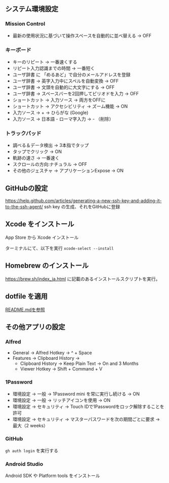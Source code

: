 ## システム環境設定

### Mission Control

- 最新の使用状況に基づいて操作スペースを自動的に並べ替える -> OFF

### キーボード

- キーのリピート -> 一番速くする
- リピート入力認識までの時間 -> 一番短く
- ユーザ辞書 に 「めるあど」で自分のメールアドレスを登録
- ユーザ辞書 -> 英字入力中にスペルを自動変換 -> OFF
- ユーザ辞書 -> 文頭を自動的に大文字にする -> OFF
- ユーザ辞書 -> スペースバーを2回押してピリオドを入力 -> OFF
- ショートカット -> 入力ソース -> 両方をOFFに
- ショートカット -> アクセシビリティ -> ズーム機能 -> ON
- 入力ソース -> + -> ひらがな (Google)
- 入力ソース -> 日本語 - ローマ字入力 -> - （削除）

### トラックパッド

- 調べる＆データ検出 -> 3本指でタップ
- タップでクリック -> ON
- 軌跡の速さ -> 一番速く
- スクロールの方向:ナチュラル -> OFF
- その他のジェスチャ -> アプリケーションExpose -> ON

## GitHubの設定

https://help.github.com/articles/generating-a-new-ssh-key-and-adding-it-to-the-ssh-agent/
ssh key の生成、それをGitHubに登録

## Xcode をインストール

App Store から Xcode インストール

ターミナルにて、以下を実行
`xcode-select --install`

## Homebrew のインストール

https://brew.sh/index_ja.html に記載のあるインストールスクリプトを実行。

## dotfile を適用

[README.mdを参照](../README.md)

## その他アプリの設定

### Alfred

- General -> Alfred Hotkey -> ^ + Space
- Features -> Clipboard History ->
    - Clipboard History -> Keep Plain Text -> On and 3 Months
    - Viewer Hotkey -> Shift + Command + V

### 1Password

- 環境設定 -> 一般 -> 1Password mini を常に実行し続ける -> ON
- 環境設定 -> 一般 -> リッチアイコンを使用 -> ON
- 環境設定 -> セキュリティ -> Touch IDで1Passwordをロック解除することを許可
- 環境設定 -> セキュリティ -> マスターパスワードを次の期間ごとに要求 -> 最大（2 weeks）

### GitHub

`gh auth login` を実行する

### Android Studio

Android SDK や Platform tools をインストール
